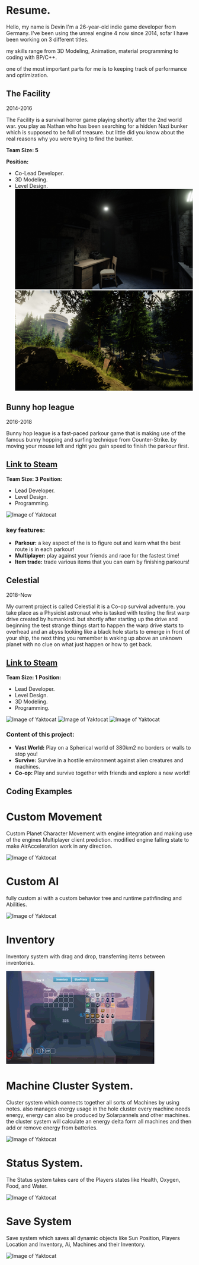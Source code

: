 # Resume.


Hello, my name is Devin I'm a 26-year-old indie game developer from Germany.
I've been using the unreal engine 4 now since 2014, sofar I have been working on 3 different titles.

my skills range from 3D Modeling, Animation, material programming to coding with BP/C++. 

one of the most important parts for me is to keeping track of performance and optimization.

## The Facility
2014-2016

The Facility is a survival horror game playing shortly after the 2nd world war. you play as Nathan who has been searching for a hidden Nazi bunker
which is supposed to be full of treasure. but little did you know about the real reasons why you were trying to find the bunker.

**Team Size: 5**

**Position:**
- Co-Lead Developer.
- 3D Modeling.
- Level Design.
![Image of Yaktocat](https://github.com/Caboose413/Caboose413.github.io/blob/master/assets/TheFacility/ss_34395fe17e090bbb9302f7e80c7f7001aa653b92.1920x1080.jpg?raw=true)
![Image of Yaktocat](https://github.com/Caboose413/Caboose413.github.io/blob/master/assets/TheFacility/ss_982f52469469140dc627cb7a15df0dbfb88b6b76.1920x1080.jpg?raw=true)

## Bunny hop league
2016-2018

Bunny hop league is a fast-paced parkour game that is making use of the famous bunny hopping and surfing technique from Counter-Strike.
by moving your mouse left and right you gain speed to finish the parkour first.

## [Link to Steam ](https://store.steampowered.com/app/429780/Bunny_Hop_League/)

**Team Size: 3**
**Position:**
- Lead Developer.
- Level Design.
- Programming.

![Image of Yaktocat](https://github.com/Caboose413/Caboose413.github.io/blob/master/assets/bunnyhopleague/BhlExample.gif?raw=true)

### key features:

- **Parkour:** a key aspect of the is to figure out and learn what the best route is in each parkour!
- **Multiplayer:** play against your friends and race for the fastest time!
- **Item trade:** trade various items that you can earn by finishing parkours!

## Celestial
2018-Now

My current project is called Celestial it is a Co-op survival adventure. you take place as a Physicist astronaut who is tasked with testing the first warp drive created by humankind.
but shortly after starting up the drive and beginning the test strange things start to happen the warp drive starts to overhead and an abyss looking like a black hole starts to emerge in front of your ship,
the next thing you remember is waking up above an unknown planet with no clue on what just happen or how to get back.

## [Link to Steam](https://store.steampowered.com/app/1194910/Celestial/)

**Team Size: 1**
**Position:**
- Lead Developer.
- Level Design.
- 3D Modeling.
- Programming.

![Image of Yaktocat](https://github.com/Caboose413/Caboose413.github.io/blob/master/assets/Celestial/CelestialGif01.gif?raw=true)
![Image of Yaktocat](https://github.com/Caboose413/Caboose413.github.io/blob/master/assets/Celestial/HighresScreenshot00140.png?raw=true)
![Image of Yaktocat](https://github.com/Caboose413/Caboose413.github.io/blob/master/assets/Celestial/HighresScreenshot00141.png?raw=true)


### Content of this project:

- **Vast World:** Play on a Spherical world of 380km2 no borders or walls to stop you!
- **Survive:** Survive in a hostile environment against alien creatures and machines.
- **Co-op:** Play and survive together with friends and explore a new world!

## Coding Examples

# Custom Movement
Custom Planet Character Movement with engine integration and making use of the engines Multiplayer client prediction.
modified engine falling state to make AirAcceleration work in any direction.

![Image of Yaktocat](https://github.com/Caboose413/Caboose413.github.io/blob/master/assets/Celestial/CustomMovement.gif?raw=true)

# Custom AI
fully custom ai with a custom behavior tree and runtime pathfinding and Abilities.

![Image of Yaktocat](https://github.com/Caboose413/Caboose413.github.io/blob/master/assets/Celestial/AiSystem.gif?raw=true)

# Inventory
Inventory system with drag and drop, transferring items between inventories.

![Image of Yaktocat](https://github.com/Caboose413/Caboose413.github.io/blob/master/assets/Celestial/Inv.gif?raw=true)

# Machine Cluster System.
Cluster system which connects together all sorts of Machines by using notes. also manages energy usage in the hole cluster every machine needs energy,
energy can also be produced by Solarpannels and other machines.
the cluster system will calculate an energy delta form all machines and then add or remove energy from batteries.

![Image of Yaktocat](https://github.com/Caboose413/Caboose413.github.io/blob/master/assets/Celestial/NoteSystem.gif?raw=true)

# Status System.
The Status system takes care of the Players states like Health, Oxygen, Food, and Water.

![Image of Yaktocat](https://github.com/Caboose413/Caboose413.github.io/blob/master/assets/Celestial/Status.gif?raw=true)

# Save System
Save system which saves all dynamic objects like Sun Position, Players Location and Inventory, Ai, Machines and their Inventory.

![Image of Yaktocat](https://github.com/Caboose413/Caboose413.github.io/blob/master/assets/Celestial/SaveSystemGif.gif?raw=true)